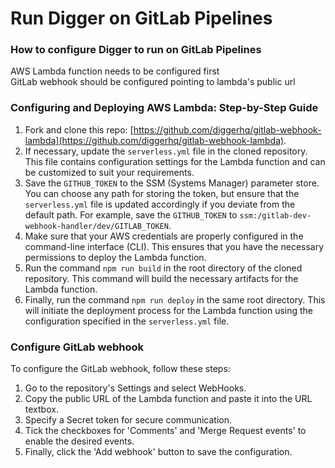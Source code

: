 # Run Digger on GitLab Pipelines

### How to configure Digger to run on GitLab Pipelines

AWS Lambda function needs to be configured first\
GitLab webhook should be configured pointing to lambda's public url



### Configuring and Deploying AWS Lambda: Step-by-Step Guide

1. Fork and clone this repo: [https://github.com/diggerhq/gitlab-webhook-lambda](https://github.com/diggerhq/gitlab-webhook-lambda).
2. If necessary, update the `serverless.yml` file in the cloned repository. This file contains configuration settings for the Lambda function and can be customized to suit your requirements.
3. Save the `GITHUB_TOKEN` to the SSM (Systems Manager) parameter store. You can choose any path for storing the token, but ensure that the `serverless.yml` file is updated accordingly if you deviate from the default path. For example, save the `GITHUB_TOKEN` to `ssm:/gitlab-dev-webhook-handler/dev/GITLAB_TOKEN`.
4. Make sure that your AWS credentials are properly configured in the command-line interface (CLI). This ensures that you have the necessary permissions to deploy the Lambda function.
5. Run the command `npm run build` in the root directory of the cloned repository. This command will build the necessary artifacts for the Lambda function.
6. Finally, run the command `npm run deploy` in the same root directory. This will initiate the deployment process for the Lambda function using the configuration specified in the `serverless.yml` file.

### Configure GitLab webhook

To configure the GitLab webhook, follow these steps:

1. Go to the repository's Settings and select WebHooks.
2. Copy the public URL of the Lambda function and paste it into the URL textbox.
3. Specify a Secret token for secure communication.
4. Tick the checkboxes for 'Comments' and 'Merge Request events' to enable the desired events.
5. Finally, click the 'Add webhook' button to save the configuration.
